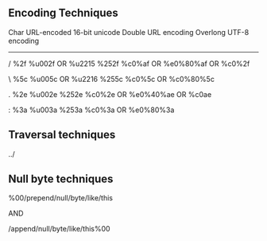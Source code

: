 













Encoding Techniques
---

Char	URL-encoded			16-bit unicode		Double URL encoding		Overlong UTF-8 encoding
----	---------------		--------------		-------------------		-----------------------
/			%2f				%u002f OR %u2215	%252f					%c0%af OR %e0%80%af OR %c0%2f

\			%5c				%u005c OR %u2216	%255c					%c0%5c OR %c0%80%5c

.			%2e 			%u002e				%252e					%c0%2e OR %e0%40%ae OR %c0ae

\:          %3a             %u003a              %253a                   %c0%3a OR %e0%80%3a 


Traversal techniques
---
../


Null byte techniques
---
%00/prepend/null/byte/like/this

AND

/append/null/byte/like/this%00